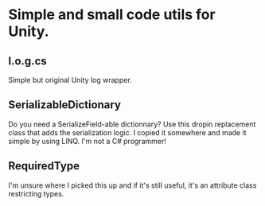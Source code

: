 # Simple and small code utils for Unity.

## l.o.g.cs
Simple but original Unity log wrapper.

## SerializableDictionary
Do you need a SerializeField-able dictionnary? Use this dropin replacement class that adds the serialization logic. I copied it somewhere and made it simple by using LINQ. I'm not a C# programmer!

## RequiredType
I'm unsure where I picked this up and if it's still useful, it's an attribute class restricting types.

